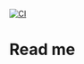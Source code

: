 [![CI](https://github.com/FionaRosee/web-hangman/actions/workflows/tests.yml/badge.svg)](https://github.com/FionaRosee/web-hangman/actions/workflows/tests.yml)


# Read me